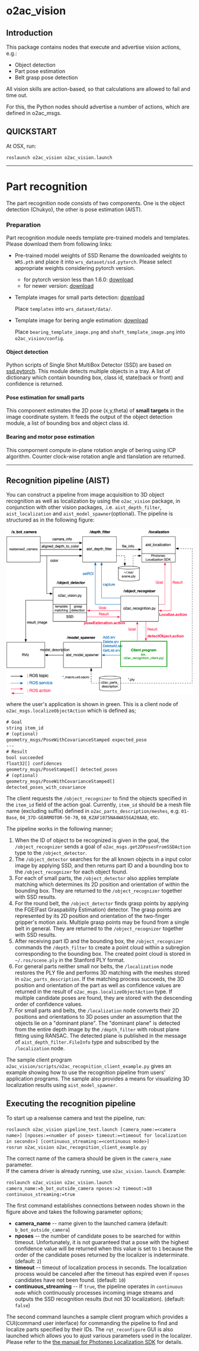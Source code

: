 o2ac_vision
===============
## Introduction

This package contains nodes that execute and advertise vision actions, e.g.:

- Object detection
- Part pose estimation
- Belt grasp pose detection

All vision skills are action-based, so that calculations are allowed to fail and time out.

For this, the Python nodes should advertise a number of actions, which are defined in o2ac_msgs.

## QUICKSTART

At OSX, run:
```
roslaunch o2ac_vision o2ac_vision.launch
```

---
# Part recognition
The part recognition node consists of two components. One is the object detection (Chukyo), the other is pose estimation (AIST).


### Preparation
Part recognition module needs template pre-trained models and templates.
Please download them from following links:

- Pre-trained model weights of SSD
  Rename the downloaded weights to ```WRS.pth``` and place it into ```wrs_dataset/ssd.pytorch```. Please select appropriate weights considering pytorch version.
  - for pytorch version less than 1.6.0: [download](https://drive.google.com/file/d/1uD31_ptek17DBT_dBTwLWFDgMbUcxd2V/view?usp=sharing)
  - for newer version: [download](https://drive.google.com/file/d/15UXmlxeY3SwAeF70ZU2nCYCDJSVMnCkK/view?usp=sharing)
  
- Template images for small parts detection: [download](https://drive.google.com/file/d/1EVTEMdHeOtzsVI9YkVpjS8h_67EkjK4k/view?usp=sharing)
  
  Place ```templates``` into ```wrs_dataset/data/```.
- Template image for bering angle estimation: [download](https://drive.google.com/drive/folders/1qjwkHFLJ4KVpx1_S5BJLbSMZ4lKvtRPZ?usp=sharing)
  
  Place ```bearing_template_image.png``` and ```shaft_template_image.png``` into ```o2ac_vision/config```.

#### Object detection
Python scripts of Single Shot MultiBox Detector (SSD) are based on [ssd.pytorch](https://github.com/amdegroot/ssd.pytorch).
This module detects multiple objects in a tray. 
A list of dictionary which contain bounding box, class id, state(back or front) and confidence is returned.

#### Pose estimation for small parts
This component estimates the 2D pose (x,y,theta) of **small targets** in the image coordinate system. It feeds the output of the object detection module, a list of bounding box and object class id.

#### Bearing and motor pose estimation
This compornent compute in-plane rotation angle of bering using ICP algorithm.
Counter clock-wise rotation angle and tlanslation are returned.


---

## Recognition pipeline (AIST)
You can construct a pipeline from image acquisition to 3D object recognition as well as localization by using the `o2ac_vision` package, in conjunction with other vision packages, .i.e. `aist_depth_filter`, `aist_localization` and `aist_model_spawner`(optional).
The pipeline is structured as in the following figure:

![Recognition pipeline](docs/recognition_pipeline.png)

where the user's application is shown in green. This is a client node of `o2ac_msgs.localizeObjectAction` which is defined as;

```
# Goal
string item_id
# (optional)
geometry_msgs/PoseWithCovarianceStamped expected_pose
---
# Result
bool succeeded
float32[] confidences
geometry_msgs/PoseStamped[] detected_poses
# (optional)
geometry_msgs/PoseWithCovarianceStamped[] detected_poses_with_covariance
```

The client requests the `/object_recognizer` to find the objects specified in the `item_id` field of the action goal. Currently, `item_id` should be a mesh file name (excluding suffix) defined in `o2ac_parts_description/meshes`, e.g. `01-Base`, `04_37D-GEARMOTOR-50-70`, `08_KZAF1075NA4WA55GA20AA0`, etc.

The pipeline works in the following manner;

1. When the ID of object to be recognized is given in the goal, the `/object_recognizer` sends a goal of `o2ac_msgs.get2DPosesFromSSDAction` type to the `/object_detector`.
2. The `/object_detector` searches for the all known objects in a input color image by applying SSD, and then returns part ID and a bounding box to the `/object_recognizer` for each object found.
3. For each of small parts, the `/object_detector` also applies template matching which determines its 2D position and orientation of within the bounding box. They are returned to the `/object_recognizer` together with SSD results.
4. For the round belt, the `/object_detector` finds grasp points by applying the FGE(Fast Graspability Estimation) detector. The grasp points are represented by its 2D position and orientation of the two-finger gripper's motion axis. Multiple grasp points may be found from a single belt in general. They are returned to the `/object_recognizer` together with SSD results.
5. After receiving part ID and the bounding box, the `/object_recognizer` commands the `/depth_filter` to create a point cloud within a subregion corresponding to the bounding box. The created point cloud is stored in `~/.ros/scene.ply` in the Stanford PLY format.
6. For general parts neither small nor belts, the `/localization` node restores the PLY file and performs 3D matching with the meshes stored in `o2ac_parts_description`. If the matching process succeeds, the 3D position and orientation of the part as well as confidence values are returned in the result of `o2ac_msgs.localizeObjectAction` type. If multiple candidate poses are found, they are stored with the descending order of confidence values.
7. For small parts and belts, the `/localization` node converts their 2D positions and orientations to 3D poses under an assumption that the objects lie on a "dominant plane". The "dominant plane" is detected from the entire depth image by the `/depth_filter` with robust plane fitting using RANSAC. The detected plane is published in the message of `aist_depth_filter.FileInfo` type and subscribed by the `/localization` node.

The sample client program `o2ac_vision/scripts/o2ac_recognition_client_example.py` gives an example showing how to use the recognition pipeline from users' application programs. The sample also provides a means for visualizing 3D localization results using `aist_model_spawner`.


## Executing the recognition pipeline

To start up a realsense camera and test the pipeline, run:

```
roslaunch o2ac_vision pipeline_test.launch [camera_name:=<camera name>] [nposes:=<number of poses> timeout:=<timeout for localization in seconds>] [continuous_streaming:=<continuous mode>]
rosrun o2ac_vision o2ac_recognition_client_example.py
```

The correct name of the camera should be given in the `camera_name` parameter.  
If the camera driver is already running, use `o2ac_vision.launch`. Example:

```
roslaunch o2ac_vision o2ac_vision.launch camera_name:=b_bot_outside_camera nposes:=2 timeout:=10 continuous_streaming:=true
```

The first command establishes connections between nodes shown in the figure above and takes the following parameter options;
 - **camera_name** -- name given to the launched camera (default: `b_bot_outside_camera`)
 - **nposes** -- the number of candidate poses to be searched for within timeout. Unfortunately, it is not guaranteed that a pose with the highest confidence value will be returned when this value is set to `1` because the order of the candidate poses returned by the localizer is indeterminate. (default: `2`)
 - **timeout** -- timeout of localization process in seconds. The localization process would be canceled after the timeout has expired even if `nposes` candidates have not been found. (default: `10`)
 - **continuous_streaming** -- If `true`, the pipeline operates in `continuous mode` which continuously processes incoming image streams and outputs the SSD recognition results (but not 3D localization). (default: `false`)

The second command launches a sample client program which provides a CUI(command user interface) for commanding the pipeline to find and localize parts specified by their IDs. The `rqt_reconfigure` GUI is also launched which allows you to ajust various parameters used in the localizer. Please refer to the [the manual for Photoneo Localization SDK](https://photoneo.com/files/manuals/LocalizationSDK/LocalizationSDK1.3-UserManual.pdf) for details.

